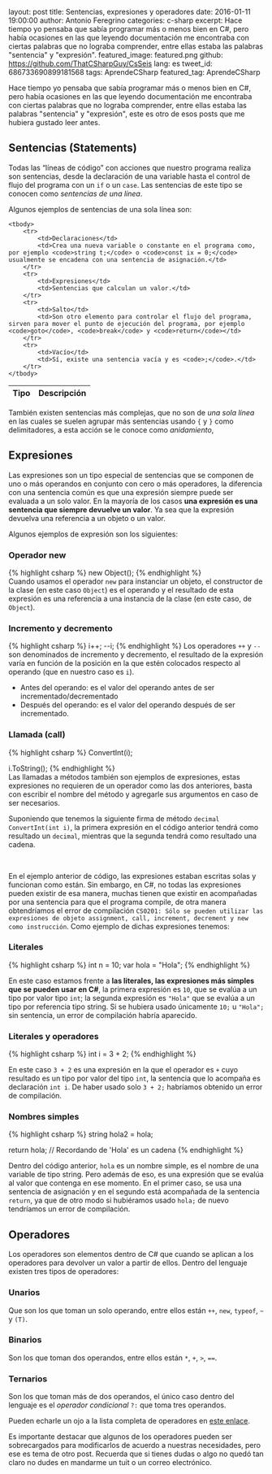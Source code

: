 layout: post
title: Sentencias, expresiones y operadores
date: 2016-01-11 19:00:00
author: Antonio Feregrino
categories: c-sharp
excerpt: Hace tiempo yo pensaba que sabía programar más o menos bien en C#, pero había ocasiones en las que leyendo documentación me encontraba con ciertas palabras que no lograba comprender, entre ellas estaba las palabras "sentencia" y "expresión".
featured_image: featured.png
github: https://github.com/ThatCSharpGuy/CsSeis
lang: es
tweet_id: 686733690899181568
tags: AprendeCSharp
featured_tag: AprendeCSharp

Hace tiempo yo pensaba que sabía programar más o menos bien en C#, pero había ocasiones en las que leyendo documentación me encontraba con ciertas palabras que no lograba comprender, entre ellas estaba las palabras "sentencia" y "expresión", este es otro de esos posts que me hubiera gustado leer antes.

## Sentencias (Statements) 

Todas las “líneas de código” con acciones que nuestro programa realiza son sentencias, desde la declaración de una variable hasta el control de flujo del programa con un `if` o un `case`. Las sentencias de este tipo se conocen como *sentencias de una línea*.  
  
Algunos ejemplos de sentencias de una sola línea son:  

<table class="pure-table pure-table-bordered">
    <thead>
	        <tr>
            <th>Tipo</th>
            <th>Descripción</th>
        </tr>
    </thead>

    <tbody>
        <tr>
            <td>Declaraciones</td>
            <td>Crea una nueva variable o constante en el programa como, por ejemplo <code>string t;</code> o <code>const ix = 0;</code> usualmente se encadena con una sentencia de asignación.</td>
        </tr>
        <tr>
            <td>Expresiones</td>
            <td>Sentencias que calculan un valor.</td>
        </tr>
        <tr>
            <td>Salto</td>
            <td>Son otro elemento para controlar el flujo del programa, sirven para mover el punto de ejecución del programa, por ejemplo <code>goto</code>, <code>break</code> y <code>return</code></td>
        </tr>
        <tr>
            <td>Vacío</td>
            <td>Sí, existe una sentencia vacía y es <code>;</code>.</td>
        </tr>
    </tbody>
</table>
  
También existen sentencias más complejas, que no son de *una sola línea* en las cuales se suelen agrupar más sentencias usando `{` y `}` como delimitadores, a esta acción se le conoce como *anidamiento*, 

## Expresiones  
Las expresiones son un tipo especial de sentencias que se componen de uno o más operandos en conjunto con cero o más operadores, la diferencia con una sentencia común es que una expresión siempre puede ser evaluada a un solo valor. En la mayoría de los casos **una expresión es una sentencia que siempre devuelve un valor**. Ya sea que la expresión devuelva una referencia a un objeto o un valor.  
  
Algunos ejemplos de expresión son los siguientes:  

### Operador new  
{% highlight csharp %}
new Object(); 
{% endhighlight %}  
Cuando usamos el operador `new` para instanciar un objeto, el constructor de la clase (en este caso `Object`) es el operando y el resultado de esta expresión es una referencia a una instancia de la clase (en este caso, de `Object`).

### Incremento y decremento
{% highlight csharp %}
i++;
--i;
{% endhighlight %}
Los operadores `++` y `--` son denominados de incremento y decremento, el resultado de la expresión varía en función de la posición en la que estén colocados respecto al operando (que en nuestro caso es `i`).  

 - Antes del operando: es el valor del operando antes de ser incrementado/decrementado
 - Después del operando: es el valor del operando después de ser incrementado.

### Llamada (call)
{% highlight csharp %}
ConvertInt(i);

i.ToString();
{% endhighlight %}  
Las llamadas a métodos también son ejemplos de expresiones, estas expresiones no requieren de un operador como las dos anteriores, basta con escribir el nombre del método y agregarle sus argumentos en caso de ser necesarios.  
  
Suponiendo que tenemos la siguiente firma de método `decimal ConvertInt(int i)`, la primera expresión en el código anterior tendrá como resultado un `decimal`, mientras que la segunda tendrá como resultado una cadena.
  
<br />  
  
En el ejemplo anterior de código, las expresiones estaban escritas solas y funcionan como están. Sin embargo, en C#, no todas las expresiones pueden existir de esa manera, muchas tienen que existir en acompañadas por una sentencia para que el programa compile, de otra manera obtendríamos el error de compilación `CS0201: Sólo se pueden utilizar las expresiones de objeto assignment, call, increment, decrement y new como instrucción`. Como ejemplo de dichas expresiones tenemos:  

### Literales  
{% highlight csharp %}
int n = 10;
var hola = "Hola";
{% endhighlight %}  

En este caso estamos frente a **las literales, las expresiones más simples que se pueden usar en C#**, la primera expresión es `10`, que se evalúa a un tipo por valor tipo `int`; la segunda expresión es `"Hola"` que se evalúa a un tipo por referencia tipo string. Si se hubiera usado únicamente `10;` u `"Hola";` sin sentencia, un error de compilación habría aparecido.  

### Literales y operadores  
{% highlight csharp %}
int i = 3 + 2;
{% endhighlight %}  
    
En este caso `3 + 2` es una expresión en la que el operador es `+` cuyo resultado es un tipo por valor del tipo `int`, la sentencia que lo acompaña es declaración `int i`. De haber usado solo `3 + 2;` habríamos obtenido un error de compilación.

### Nombres simples    
{% highlight csharp %}
string hola2 = hola;

return hola; // Recordando de 'Hola' es un cadena
{% endhighlight %}  

Dentro del código anterior, `hola` es un nombre simple, es el nombre de una variable de tipo string. Pero además de eso, es una expresión que se evalúa al valor que contenga en ese momento. En el primer caso, se usa una sentencia de asignación y en el segundo está acompañada de la sentencia `return`, ya que de otro modo si hubiéramos usado `hola;` de nuevo tendríamos un error de compilación.

## Operadores
Los operadores son elementos dentro de C# que cuando se aplican a los operadores para devolver un valor a partir de ellos. Dentro del lenguaje existen tres tipos de operadores:
  
### Unarios  
Que son los que toman un solo operando, entre ellos están `++`, `new`, `typeof`, `~` y `(T)`.  

### Binarios 
Son los que toman dos operandos, entre ellos están `*`, `+`, `>`, `==`.

### Ternarios  
Son los que toman más de dos operandos, el único caso dentro del lenguaje es el *operador condicional* `?:` que toma tres operandos.  
  
Pueden echarle un ojo a la lista completa de operadores en <a href="https://msdn.microsoft.com/en-us/library/ms173145.aspx" target="_blank" rel="nofollow">este enlace</a>.  
  
Es importante destacar que algunos de los operadores pueden ser sobrecargados para modificarlos de acuerdo a nuestras necesidades, pero ese es tema de otro post. Recuerda que si tienes dudas o algo no quedó tan claro no dudes en mandarme un tuit o un correo electrónico.
